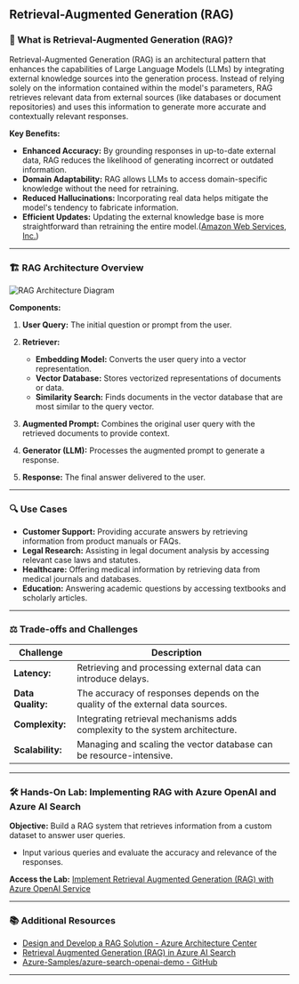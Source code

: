 ## Retrieval-Augmented Generation (RAG)

### 🧠 What is Retrieval-Augmented Generation (RAG)?

Retrieval-Augmented Generation (RAG) is an architectural pattern that enhances the capabilities of Large Language Models (LLMs) by integrating external knowledge sources into the generation process. Instead of relying solely on the information contained within the model's parameters, RAG retrieves relevant data from external sources (like databases or document repositories) and uses this information to generate more accurate and contextually relevant responses.

**Key Benefits:**

* **Enhanced Accuracy:** By grounding responses in up-to-date external data, RAG reduces the likelihood of generating incorrect or outdated information.
* **Domain Adaptability:** RAG allows LLMs to access domain-specific knowledge without the need for retraining.
* **Reduced Hallucinations:** Incorporating real data helps mitigate the model's tendency to fabricate information.
* **Efficient Updates:** Updating the external knowledge base is more straightforward than retraining the entire model.([Amazon Web Services, Inc.][2])

---

### 🏗️ RAG Architecture Overview

![RAG Architecture Diagram](https://bingows.sg/v2/static/picture/65982e165de858b7c41f4fa3_Img%201.webp)

**Components:**

1. **User Query:** The initial question or prompt from the user.
2. **Retriever:**

   * **Embedding Model:** Converts the user query into a vector representation.
   * **Vector Database:** Stores vectorized representations of documents or data.
   * **Similarity Search:** Finds documents in the vector database that are most similar to the query vector.
3. **Augmented Prompt:** Combines the original user query with the retrieved documents to provide context.
4. **Generator (LLM):** Processes the augmented prompt to generate a response.
5. **Response:** The final answer delivered to the user.

---

### 🔍 Use Cases

* **Customer Support:** Providing accurate answers by retrieving information from product manuals or FAQs.
* **Legal Research:** Assisting in legal document analysis by accessing relevant case laws and statutes.
* **Healthcare:** Offering medical information by retrieving data from medical journals and databases.
* **Education:** Answering academic questions by accessing textbooks and scholarly articles.

---

### ⚖️ Trade-offs and Challenges

| Challenge         | Description                                                                    |   |
| ----------------- | ------------------------------------------------------------------------------ | - |
| **Latency:**      | Retrieving and processing external data can introduce delays.                  |   |
| **Data Quality:** | The accuracy of responses depends on the quality of the external data sources. |   |
| **Complexity:**   | Integrating retrieval mechanisms adds complexity to the system architecture.   |   |
| **Scalability:**  | Managing and scaling the vector database can be resource-intensive.            |   |

---

### 🛠️ Hands-On Lab: Implementing RAG with Azure OpenAI and Azure AI Search

**Objective:** Build a RAG system that retrieves information from a custom dataset to answer user queries.
* Input various queries and evaluate the accuracy and relevance of the responses.

**Access the Lab:** [Implement Retrieval Augmented Generation (RAG) with Azure OpenAI Service](https://learn.microsoft.com/en-us/training/modules/use-own-data-azure-openai/)

---

### 📚 Additional Resources

* [Design and Develop a RAG Solution - Azure Architecture Center](https://learn.microsoft.com/en-us/azure/architecture/ai-ml/guide/rag/rag-solution-design-and-evaluation-guide)
* [Retrieval Augmented Generation (RAG) in Azure AI Search](https://learn.microsoft.com/en-us/azure/search/retrieval-augmented-generation-overview)
* [Azure-Samples/azure-search-openai-demo - GitHub](https://github.com/Azure-Samples/azure-search-openai-demo)

---

[1]: https://github.com/Azure-Samples/azure-search-openai-demo?utm_source=chatgpt.com "Azure-Samples/azure-search-openai-demo - GitHub"
[2]: https://aws.amazon.com/what-is/retrieval-augmented-generation/?utm_source=chatgpt.com "What is RAG? - Retrieval-Augmented Generation AI Explained - AWS"
